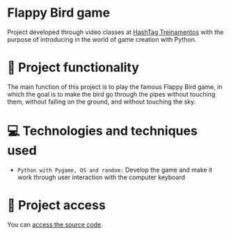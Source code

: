 # Flappy Bird game
Project developed through video classes at [HashTag Treinamentos](https://www.hashtagtreinamentos.com) with the purpose of introducing in the world of game creation with Python. 

# 🔨 Project functionality
The main function of this project is to play the famous Flappy Bird game, in which the goal is to make the bird go through the pipes without touching them, without falling on the ground, and without touching the sky.

# 💻 Technologies and techniques used 
* `Python with Pygame, OS and random:` Develop the game and make it work through user interaction with the computer keyboard

# 📁 Project access
You can [access the source code](https://github.com/ArturColen/FlappyBird).
